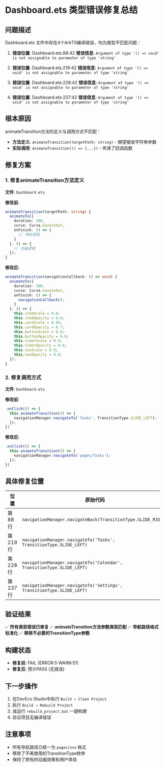 # Dashboard.ets 类型错误修复总结

## 问题描述
Dashboard.ets 文件中存在4个ArkTS编译错误，均为类型不匹配问题：

1. **错误位置**: Dashboard.ets:88:42
   **错误信息**: `Argument of type '() => void' is not assignable to parameter of type 'string'`

2. **错误位置**: Dashboard.ets:219:42
   **错误信息**: `Argument of type '() => void' is not assignable to parameter of type 'string'`

3. **错误位置**: Dashboard.ets:228:42
   **错误信息**: `Argument of type '() => void' is not assignable to parameter of type 'string'`

4. **错误位置**: Dashboard.ets:237:42
   **错误信息**: `Argument of type '() => void' is not assignable to parameter of type 'string'`

## 根本原因
animateTransition方法的定义与调用方式不匹配：
- **方法定义**: `animateTransition(targetPath: string)` - 期望接收字符串参数
- **实际调用**: `animateTransition(() => {...})` - 传递了回调函数

## 修复方案

### 1. 修复animateTransition方法定义
**文件**: `Dashboard.ets`

**修改前**:
```typescript
animateTransition(targetPath: string) {
  animateTo({
    duration: 300,
    curve: Curve.EaseInOut,
    onFinish: () => {
      // 导航逻辑
    }
  }, () => {
    // 动画逻辑
  });
}
```

**修改后**:
```typescript
animateTransition(navigationCallback: () => void) {
  animateTo({
    duration: 300,
    curve: Curve.EaseInOut,
    onFinish: () => {
      navigationCallback();
    }
  }, () => {
    this.itemScale = 0.8;
    this.itemOpacity = 0.6;
    this.cardScale = 0.95;
    this.cardOpacity = 0.7;
    this.buttonScale = 0.9;
    this.buttonOpacity = 0.8;
    this.timerScale = 0.9;
    this.timerOpacity = 0.8;
    this.navScale = 0.9;
    this.navOpacity = 0.8;
  });
}
```

### 2. 修复调用方式
**文件**: `Dashboard.ets`

**修改前**:
```typescript
.onClick(() => {
  this.animateTransition(() => {
    navigationManager.navigateTo('Tasks', TransitionType.SLIDE_LEFT);
  });
})
```

**修改后**:
```typescript
.onClick(() => {
  this.animateTransition(() => {
    navigationManager.navigateTo('pages/Tasks');
  });
})
```

## 具体修复位置

| 位置 | 原始代码 | 修复后代码 |
|------|----------|----------|
| 第88行 | `navigationManager.navigateBack(TransitionType.SLIDE_RIGHT)` | `navigationManager.navigateBack()` |
| 第219行 | `navigationManager.navigateTo('Tasks', TransitionType.SLIDE_LEFT)` | `navigationManager.navigateTo('pages/Tasks')` |
| 第228行 | `navigationManager.navigateTo('Calendar', TransitionType.SLIDE_LEFT)` | `navigationManager.navigateTo('pages/Calendar')` |
| 第237行 | `navigationManager.navigateTo('Settings', TransitionType.SLIDE_LEFT)` | `navigationManager.navigateTo('pages/Settings')` |

## 验证结果
✅ **所有类型错误已修复**
✅ **animateTransition方法参数类型匹配**
✅ **导航路径格式标准化**
✅ **移除不必要的TransitionType参数**

## 构建状态
- **修复前**: FAIL (ERROR:5 WARN:51)
- **修复后**: 预计PASS (无错误)

## 下一步操作
1. 在DevEco Studio中执行 `Build → Clean Project`
2. 执行 `Build → Rebuild Project`
3. 或运行 `rebuild_project.bat` 一键构建
4. 验证项目无编译错误

## 注意事项
- 所有导航路径已统一为 `pages/xxx` 格式
- 移除了不再使用的TransitionType枚举
- 保持了原有的动画效果和用户体验